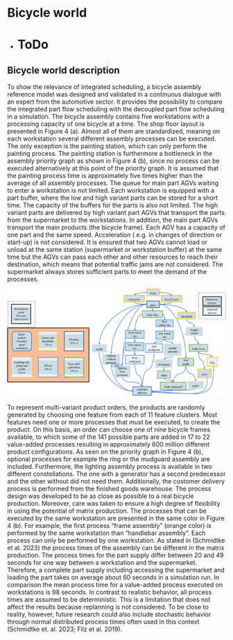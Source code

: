 # Bicycle world

- # ToDo

## Bicycle world description

To show the relevance of integrated scheduling, a bicycle assembly reference model was designed and validated in a
continuous dialogue with an expert from the automotive sector. It provides the possibility to compare the integrated
part flow scheduling with the decoupled part flow scheduling in a simulation. The bicycle assembly contains five
workstations with a processing capacity of one bicycle at a time. The shop floor layout is presented in Figure 4 (a).
Almost all of them are standardized, meaning on each workstation several different assembly processes can be executed.
The only exception is the painting station, which can only perform the painting process. The painting station is
furthermore a bottleneck in the assembly priority graph as shown in Figure 4 (b), since no process can be executed
alternatively at this point of the priority graph. It is assumed that the painting process time is approximately five
times higher than the average of all assembly processes. The queue for main part AGVs waiting to enter a workstation is
not limited. Each workstation is equipped with a part buffer, where the low and high variant parts can be stored for a
short time. The capacity of the buffers for the parts is also not limited. The high variant parts are delivered by high
variant part AGVs that transport the parts from the supermarket to the workstations. In addition, the main part AGVs
transport the main products (the bicycle frame). Each AGV has a capacity of one part and the same speed. Acceleration (
e.g. in changes of direction or start-up) is not considered. It is ensured that two AGVs cannot load or unload at the
same station (supermarket or workstation buffer) at the same time but the AGVs can pass each other and other resources
to reach their destination, which means that potential traffic jams are not considered. The supermarket always stores
sufficient parts to meet the demand of the processes.

![img.png](imgs/img.png)

To represent multi-variant product orders, the products are randomly generated by choosing one feature from each of 11
feature clusters. Most features need one or more processes that must be executed, to create the product. On this basis,
an order can choose one of nine bicycle frames available, to which some of the 141 possible parts are added in 17 to 22
value-added processes resulting in approximately 600 million different product configurations. As seen on the priority
graph in Figure 4 (b), optional processes for example the ring or the mudguard assembly are included. Furthermore, the
lighting assembly process is available in two different constellations. The one with a generator has a second
predecessor and the other without did not need them. Additionally, the customer delivery process is performed from the
finished goods warehouse. The process design was developed to be as close as possible to a real bicycle production.
Moreover, care was taken to ensure a high degree of flexibility in using the potential of matrix production. The
processes that can be executed by the same workstation are presented in the same color in Figure 4 (b). For example, the
first process “frame assembly” (orange color) is performed by the same workstation than “handlebar assembly”. Each
process can only be performed by one workstation. As stated in (Schmidtke et al. 2023) the process times of the assembly
can be different in the matrix production. The process times for the part supply differ between 20 and 49 seconds for
one way between a workstation and the supermarket. Therefore, a complete part supply including accessing the supermarket
and loading the part takes on average about 60 seconds in a simulation run. In comparison the mean process time for a
value-added process executed on workstations is 98 seconds. In contrast to realistic behavior, all process times are
assumed to be deterministic. This is a limitation that does not affect the results because replanning is not considered.
To be close to reality, however, future research could also include stochastic behavior through normal distributed
process times often used in this context (Schmidtke et. al. 2023; Filz et al. 2019).